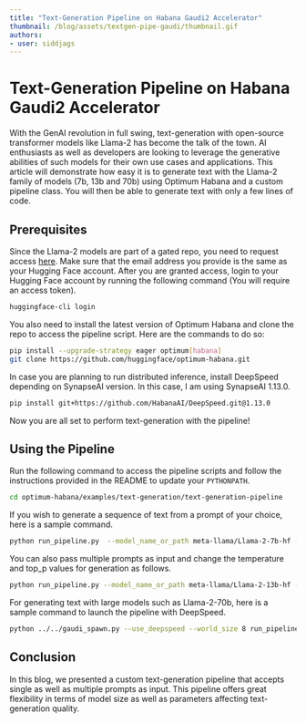 ```yaml
---
title: "Text-Generation Pipeline on Habana Gaudi2 Accelerator" 
thumbnail: /blog/assets/textgen-pipe-gaudi/thumbnail.gif
authors:
- user: siddjags
---
```


# Text-Generation Pipeline on Habana Gaudi2 Accelerator

With the GenAI revolution in full swing, text-generation with open-source transformer models like Llama-2 has become the talk of the town. AI enthusiasts as well as developers are looking to leverage the generative abilities of such models for their own use cases and applications. This article will demonstrate how easy it is to generate text with the Llama-2 family of models (7b, 13b and 70b) using Optimum Habana and a custom pipeline class. You will then be able to generate text with only a few lines of code.

## Prerequisites

Since the Llama-2 models are part of a gated repo, you need to request access [here](https://ai.meta.com/resources/models-and-libraries/llama-downloads/). Make sure that the email address you provide is the same as your Hugging Face account. After you are granted access, login to your Hugging Face account by running the following command (You will require an access token).

```bash
huggingface-cli login
```

You also need to install the latest version of Optimum Habana and clone the repo to access the pipeline script. Here are the commands to do so:

```bash
pip install --upgrade-strategy eager optimum[habana]
git clone https://github.com/huggingface/optimum-habana.git
```

In case you are planning to run distributed inference, install DeepSpeed depending on SynapseAI version. In this case, I am using SynapseAI 1.13.0.

```bash
pip install git+https://github.com/HabanaAI/DeepSpeed.git@1.13.0
```

Now you are all set to perform text-generation with the pipeline!

## Using the Pipeline
Run the following command to access the pipeline scripts and follow the instructions provided in the README to update your `PYTHONPATH`.

```bash
cd optimum-habana/examples/text-generation/text-generation-pipeline
```

If you wish to generate a sequence of text from a prompt of your choice, here is a sample command.

```bash
python run_pipeline.py  --model_name_or_path meta-llama/Llama-2-7b-hf --use_hpu_graphs --use_kv_cache --max_new_tokens 100 --do_sample --prompt "Here is my prompt"
```

You can also pass multiple prompts as input and change the temperature and top_p values for generation as follows.

```bash
python run_pipeline.py --model_name_or_path meta-llama/Llama-2-13b-hf --use_hpu_graphs --use_kv_cache --max_new_tokens 100 --do_sample --temperature 0.5 --top_p 0.95 --prompt "Hello world" "How are you?"
```

For generating text with large models such as Llama-2-70b, here is a sample command to launch the pipeline with DeepSpeed.

```bash
python ../../gaudi_spawn.py --use_deepspeed --world_size 8 run_pipeline.py --model_name_or_path meta-llama/Llama-2-70b-hf --max_new_tokens 100 --bf16 --use_hpu_graphs --use_kv_cache --do_sample --temperature 0.5 --top_p 0.95 --prompt "Hello world" "How are you?" "Here is my prompt" "Once upon a time"
```

## Conclusion

In this blog, we presented a custom text-generation pipeline that accepts single as well as multiple prompts as input. This pipeline offers great flexibility in terms of model size as well as parameters affecting text-generation quality.